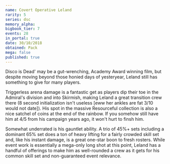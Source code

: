 ```yaml
---
name: Covert Operative Leland
rarity: 5
series: dsc
memory_alpha:
bigbook_tier: 7
events: 28
in_portal: true
date: 30/10/2018
obtained: Pack
mega: false
published: true
---
```


Disco is Dead' may be a gut-wrenching, Academy Award winning film, but despite moving beyond those honied days of yesteryear, Leland still has something to give for many players.

Triggerless arena damage is a fantastic get as players dip their toe in the Admiral's division and into Skirmish, making Leland a great transition crew there (8 second initialization isn't useless [eww her ankles are fat 3/10 would not date]). His spot in the massive Resourceful collection is also a nice satchel of coins at the end of the rainbow. If you somehow still have him at 4/5 from his campaign years ago, it won't hurt to finsh him.

Somewhat underrated is his gauntlet ability. A trio of 45%+ sets including a dominant 65% set does a ton of heavy lifting for a fairly crowded skill set and, like his instant damage, is a great one-star boon to fresh rosters. While event work is essentially a mega-only long shot at this point, Leland has a handful of offerings to make him as well-rounded a crew as it gets for his common skill set and non-guaranteed event relevance.
